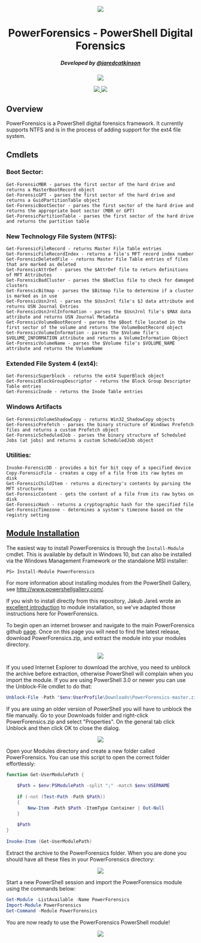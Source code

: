 <p align="center">
  <img src="https://2.bp.blogspot.com/-1LLYVd_quJU/VZVojHdUc-I/AAAAAAAAAy4/OOfTAKgq458/s1600/New_PowerForensics_Blue_xsmall_nontransparent.png">
</p>

<h1 align="center">PowerForensics - PowerShell Digital Forensics</h1>

<h5 align="center">Developed by <a href="https://twitter.com/jaredcatkinson">@jaredcatkinson</a></h5>

<p align="center">
  <a href="https://gitter.im/Invoke-IR/PowerForensics">
    <img src="https://badges.gitter.im/Join%20Chat.svg">
  </a>
</p>
<p align="center">
  <a href="https://waffle.io/Invoke-IR/PowerForensics">
    <img src="https://badge.waffle.io/Invoke-IR/PowerForensics.png?label=ready&title=Ready">
  </a>
  <a href="https://waffle.io/Invoke-IR/PowerForensics">
    <img src="https://badge.waffle.io/Invoke-IR/PowerForensics.png?label=in%20progress&title=In%20Progress">
  </a>
</p>

## Overview
PowerForensics is a PowerShell digital forensics framework. It currently
supports NTFS and is in the process of adding support for the ext4 file system.

## Cmdlets
### Boot Sector:
```
Get-ForensicMBR - parses the first sector of the hard drive and returns a MasterBootRecord object
Get-ForensicGPT - parses the first sector of the hard drive and returns a GuidPartitionTable object
Get-ForensicBootSector - parses the first sector of the hard drive and returns the appropriate boot sector (MBR or GPT)
Get-ForensicPartitionTable - parses the first sector of the hard drive and returns the partition table
```

### New Technology File System (NTFS):
```
Get-ForensicFileRecord - returns Master File Table entries
Get-ForensicFileRecordIndex - returns a file's MFT record index number
Get-ForensicDeletedFile - returns Master File Table entries of files that are marked as deleted
Get-ForensicAttrDef - parses the $AttrDef file to return definitions of MFT Attributes 
Get-ForensicBadCluster - parses the $BadClus file to check for damaged clusters
Get-ForensicBitmap - parses the $Bitmap file to determine if a cluster is marked as in use
Get-ForensicUsnJrnl - parses the $UsnJrnl file's $J data attribute and returns USN Journal Entries
Get-ForensicUsnJrnlInformation - parses the $UsnJrnl file's $MAX data attribute and returns USN Journal Metadata
Get-ForensicVolumeBootRecord - parses the $Boot file located in the first sector of the volume and returns the VolumeBootRecord object
Get-ForensicVolumeInformation - parses the $Volume file's $VOLUME_INFORMATION attribute and returns a VolumeInformation Object
Get-ForensicVolumeName - parses the $Volume file's $VOLUME_NAME attribute and returns the VolumeName
```

### Extended File System 4 (ext4):
```
Get-ForensicSuperblock - returns the ext4 SuperBlock object
Get-ForensicBlockGroupDescriptor - returns the Block Group Descriptor Table entries
Get-ForensicInode - returns the Inode Table entries
```

### Windows Artifacts
```
Get-ForensicVolumeShadowCopy - returns Win32_ShadowCopy objects
Get-ForensicPrefetch - parses the binary structure of Windows Prefetch files and returns a custom Prefetch object
Get-ForensicScheduledJob - parses the binary structure of Scheduled Jobs (at jobs) and returns a custom ScheduledJob object
```

### Utilities:
```
Invoke-ForensicDD - provides a bit for bit copy of a specified device
Copy-ForensicFile - creates a copy of a file from its raw bytes on disk 
Get-ForensicChildItem - returns a directory's contents by parsing the MFT structures
Get-ForensicContent - gets the content of a file from its raw bytes on disk
Get-ForensicHash - returns a cryptographic hash for the specified file
Get-ForensicTimezone - determines a system's timezone based on the registry setting
```

## [Module Installation](https://msdn.microsoft.com/en-us/library/dd878350(v=vs.85).aspx)
The easiest way to install PowerForensics is through the  ```Install-Module``` cmdlet. This is available by default in Windows 10, but can also be installed via the Windows Management Framework or the standalone MSI installer:

```
PS> Install-Module PowerForensics
```

For more information about installing modules from the PowerShell Gallery, see http://www.powershellgallery.com/.

If you wish to install directly from this repository, Jakub Jareš wrote an [excellent introduction](http://www.powershellmagazine.com/2014/03/12/get-started-with-pester-powershell-unit-testing-framework/) to module installation, so we've adapted those instructions here for PowerForensics. 

To begin open an internet browser and navigate to the main PowerForensics github [page](https://github.com/Invoke-IR/PowerForensics/releases). Once on this page you will need to find the latest release, download PowerForensics.zip, and extract the module into your modules directory.

<p align="center">
  <img src="https://1.bp.blogspot.com/-9iysGot_Irw/VlI8VYZef7I/AAAAAAAAA9Y/ud-z17k6I0s/s1600/Screenshot%2B2015-11-22%2B17.04.13.png">
</p>

If you used Internet Explorer to download the archive, you need to unblock the archive before extraction, otherwise PowerShell will complain when you import the module. If you are using PowerShell 3.0 or newer you can use the Unblock-File cmdlet to do that:
```powershell
Unblock-File -Path "$env:UserProfile\Downloads\PowerForensics-master.zip"
```

If you are using an older version of PowerShell you will have to unblock the file manually. Go to your Downloads folder and right-click PowerForensics.zip and select "Properties". On the general tab click Unblock and then click OK to close the dialog.

<p align="center">
  <img src="https://3.bp.blogspot.com/-9l3ETdnI_YE/VlI-grV7etI/AAAAAAAAA9s/IQjL_Zvfw64/s400/Screenshot%2B2015-11-22%2B17.15.00.png">
</p>

Open your Modules directory and create a new folder called PowerForensics. You can use this script to open the correct folder effortlessly:
```powershell
function Get-UserModulePath {
 
    $Path = $env:PSModulePath -split ";" -match $env:USERNAME
 
    if (-not (Test-Path -Path $Path))
    {
        New-Item -Path $Path -ItemType Container | Out-Null
    }
    
    $Path
}
 
Invoke-Item (Get-UserModulePath)
```

Extract the archive to the PowerForensics folder. When you are done you should have all these files in your PowerForensics directory:

<p align="center">
  <img src="https://4.bp.blogspot.com/-kP8N4QXDO2A/VlI-mvXCY8I/AAAAAAAAA9w/V2-MFg1Tg90/s1600/Screenshot%2B2015-11-22%2B17.13.19.png">
</p>

Start a new PowerShell session and import the PowerForensics module using the commands below:
```powershell
Get-Module -ListAvailable -Name PowerForensics
Import-Module PowerForensics
Get-Command -Module PowerForensics
```

You are now ready to use the PowerForensics PowerShell module!

<p align="center">
  <img src="https://2.bp.blogspot.com/-1LLYVd_quJU/VZVojHdUc-I/AAAAAAAAAy4/OOfTAKgq458/s1600/New_PowerForensics_Blue_xsmall_nontransparent.png">
</p>
